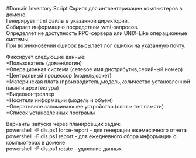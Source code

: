 #Domain Inventory Script
Скрипт для интвентаризации компьютеров в домене.  
Генерирует html файлы в указанной директории.  
Собирает информацию посредством wmi-запросов.  
Определяет не доступность RPC-сервера или UNIX-Like операционные системы.  
При возникновении ошибок высылает лог ошибки на указанную почту.  
  
Фиксирует следующие данные:  
*Пользователь (домен\логин)  
*Операционная система  (сетевое имя,дистрибутив,серийный номер)  
*Центральный процессор (модель,сокет)  
*Материнская плата (производитель,модель,количество установленной памяти,архитектура)  
*Видеоконтроллер  
*Носители информации (модель и объем)  
*Оперативное запоминающее устройство (слот и тип памяти)  
*Список установленных программ  
  
Варианты запуска через планировщик задач:  
powershell -F dis.ps1 force-report - для генерации ежемесячного отчета  
powershell -F dis.ps1 report - для ежедневного сбора информации о компьютерах в домене  
powershell -F dis.ps1 rotate - удаление данных
